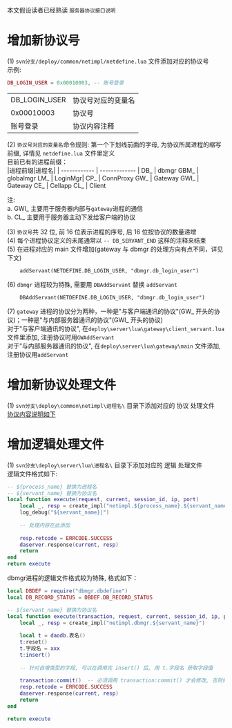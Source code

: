本文假设读者已经熟读 `服务器协议接口说明`

# 增加新协议号
(1) `svn分支/deploy/common/netimpl/netdefine.lua` 文件添加对应的协议号     
示例:
```lua
DB_LOGIN_USER = 0x00010003, -- 账号登录
```
| | |
| ------------ | ------------- |
|DB_LOGIN_USER | 协议号对应的变量名
|0x00010003    | 协议号
|账号登录       | 协议内容注释

(2) `协议号对应的变量名`命令规则: 第一个下划线前面的字母, 为协议所属进程的缩写前缀, 详情见 `netdefine.lua` 文件里定义    
目前已有的进程前缀：    
|进程前缀|进程名|
| ------------ | ------------- |
DB_ | dbmgr
GBM_ | globalmgr
LM_ | LoginMgr| 
CP_ | ConnProxy
GW_ | Gateway
GWI_ | Gateway
CE_ | Cellapp
CL_ | Client

注:    
a. GWI_ 主要用于服务器内部与`gateway`进程的通信    
b. CL_ 主要用于服务器主动下发给客户端的协议

(3) `协议号`共 32 位, 前 16 位表示进程的序号, 后 16 位按协议的数量递增    
(4) 每个进程协议定义的未尾通常以 `-- DB_SERVANT_END` 这样的注释来结束    
(5) 在进程对应的 main 文件增加(gateway 与 dbmgr 的处理方向有点不同，详见下文)    
```
	addServant(NETDEFINE.DB_LOGIN_USER, "dbmgr.db_login_user")
```
(6) `dbmgr` 进程较为特殊, 需要用 `DBAddServant` 替换 `addServant`        
```
	DBAddServant(NETDEFINE.DB_LOGIN_USER, "dbmgr.db_login_user")
```
(7) `gateway` 进程的协议分为两种，一种是"与客户端通讯的协议"(GW_ 开头的协议)；一种是"与内部服务器通讯的协议"(GWI_ 开头的协议)     
对于"与客户端通讯的协议", 在`deploy\server\lua\gateway\client_servant.lua` 文件里添加, 注册协议时用`GWAddServant`    
对于"与内部服务器通讯的协议", 在`deploy\server\lua\gateway\main` 文件添加, 注册协议用`addServant`     

# 增加新协议处理文件
(1) `svn分支\deploy\common\netimpl\进程名\` 目录下添加对应的 协议 处理文件    
[协议内容说明如下](https://github.com/kinbei/NEO/blob/master/1/1.%E6%9C%8D%E5%8A%A1%E5%99%A8%E5%8D%8F%E8%AE%AE%E6%8E%A5%E5%8F%A3%E8%AF%B4%E6%98%8E.md)    

# 增加逻辑处理文件
(1) `svn分支\deploy\server\lua\进程名\` 目录下添加对应的 逻辑 处理文件     
逻辑文件格式如下:      
```lua
-- ${process_name} 替换为进程名
-- ${servant_name} 替换为协议名
local function execute(request, current, session_id, ip, port)
    local _, resp = create_impl("netimpl.${process_name}.${servant_name}")
    log_debug("${servant_name}|")
  
    -- 处理内容在此添加
  
    resp.retcode = ERRCODE.SUCCESS
    daserver.response(current, resp)
    return
end
return execute
```
dbmgr进程的逻辑文件格式较为特殊, 格式如下：    
```lua
local DBDEF = require("dbmgr.dbdefine")
local DB_RECORD_STATUS = DBDEF.DB_RECORD_STATUS

-- ${servant_name} 替换为协议名
local function execute(transaction, request, current, session_id, ip, port) 
    local _, resp = create_impl("netimpl.dbmgr.${servant_name}")
	
    local t = daodb.表名()
    t:reset()
    t.字段名 = xxx
    t:insert()
    
    -- 针对自增类型的字段, 可以在调用完 insert() 后, 用 t.字段名 获取字段值
    
    transaction:commit()  -- 必须调用 transaction:commit() 才会修改, 否则修改将会回滚
    resp.retcode = ERRCODE.SUCCESS
    daserver.response(current, resp)
    return
end

return execute
```


